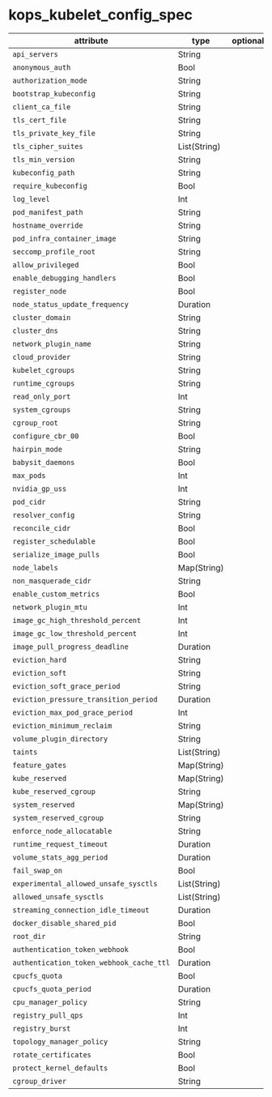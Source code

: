 # kops_kubelet_config_spec

| attribute | type | optional | required | computed |
| --- | --- | --- | --- | --- |
| `api_servers` | String |  | :white_check_mark: |  |
| `anonymous_auth` | Bool |  | :white_check_mark: |  |
| `authorization_mode` | String |  | :white_check_mark: |  |
| `bootstrap_kubeconfig` | String |  | :white_check_mark: |  |
| `client_ca_file` | String |  | :white_check_mark: |  |
| `tls_cert_file` | String |  | :white_check_mark: |  |
| `tls_private_key_file` | String |  | :white_check_mark: |  |
| `tls_cipher_suites` | List(String) |  | :white_check_mark: |  |
| `tls_min_version` | String |  | :white_check_mark: |  |
| `kubeconfig_path` | String |  | :white_check_mark: |  |
| `require_kubeconfig` | Bool |  | :white_check_mark: |  |
| `log_level` | Int |  | :white_check_mark: |  |
| `pod_manifest_path` | String |  | :white_check_mark: |  |
| `hostname_override` | String |  | :white_check_mark: |  |
| `pod_infra_container_image` | String |  | :white_check_mark: |  |
| `seccomp_profile_root` | String |  | :white_check_mark: |  |
| `allow_privileged` | Bool |  | :white_check_mark: |  |
| `enable_debugging_handlers` | Bool |  | :white_check_mark: |  |
| `register_node` | Bool |  | :white_check_mark: |  |
| `node_status_update_frequency` | Duration |  | :white_check_mark: |  |
| `cluster_domain` | String |  | :white_check_mark: |  |
| `cluster_dns` | String |  | :white_check_mark: |  |
| `network_plugin_name` | String |  | :white_check_mark: |  |
| `cloud_provider` | String |  | :white_check_mark: |  |
| `kubelet_cgroups` | String |  | :white_check_mark: |  |
| `runtime_cgroups` | String |  | :white_check_mark: |  |
| `read_only_port` | Int |  | :white_check_mark: |  |
| `system_cgroups` | String |  | :white_check_mark: |  |
| `cgroup_root` | String |  | :white_check_mark: |  |
| `configure_cbr_00` | Bool |  | :white_check_mark: |  |
| `hairpin_mode` | String |  | :white_check_mark: |  |
| `babysit_daemons` | Bool |  | :white_check_mark: |  |
| `max_pods` | Int |  | :white_check_mark: |  |
| `nvidia_gp_uss` | Int |  | :white_check_mark: |  |
| `pod_cidr` | String |  | :white_check_mark: |  |
| `resolver_config` | String |  | :white_check_mark: |  |
| `reconcile_cidr` | Bool |  | :white_check_mark: |  |
| `register_schedulable` | Bool |  | :white_check_mark: |  |
| `serialize_image_pulls` | Bool |  | :white_check_mark: |  |
| `node_labels` | Map(String) |  | :white_check_mark: |  |
| `non_masquerade_cidr` | String |  | :white_check_mark: |  |
| `enable_custom_metrics` | Bool |  | :white_check_mark: |  |
| `network_plugin_mtu` | Int |  | :white_check_mark: |  |
| `image_gc_high_threshold_percent` | Int |  | :white_check_mark: |  |
| `image_gc_low_threshold_percent` | Int |  | :white_check_mark: |  |
| `image_pull_progress_deadline` | Duration |  | :white_check_mark: |  |
| `eviction_hard` | String |  | :white_check_mark: |  |
| `eviction_soft` | String |  | :white_check_mark: |  |
| `eviction_soft_grace_period` | String |  | :white_check_mark: |  |
| `eviction_pressure_transition_period` | Duration |  | :white_check_mark: |  |
| `eviction_max_pod_grace_period` | Int |  | :white_check_mark: |  |
| `eviction_minimum_reclaim` | String |  | :white_check_mark: |  |
| `volume_plugin_directory` | String |  | :white_check_mark: |  |
| `taints` | List(String) |  | :white_check_mark: |  |
| `feature_gates` | Map(String) |  | :white_check_mark: |  |
| `kube_reserved` | Map(String) |  | :white_check_mark: |  |
| `kube_reserved_cgroup` | String |  | :white_check_mark: |  |
| `system_reserved` | Map(String) |  | :white_check_mark: |  |
| `system_reserved_cgroup` | String |  | :white_check_mark: |  |
| `enforce_node_allocatable` | String |  | :white_check_mark: |  |
| `runtime_request_timeout` | Duration |  | :white_check_mark: |  |
| `volume_stats_agg_period` | Duration |  | :white_check_mark: |  |
| `fail_swap_on` | Bool |  | :white_check_mark: |  |
| `experimental_allowed_unsafe_sysctls` | List(String) |  | :white_check_mark: |  |
| `allowed_unsafe_sysctls` | List(String) |  | :white_check_mark: |  |
| `streaming_connection_idle_timeout` | Duration |  | :white_check_mark: |  |
| `docker_disable_shared_pid` | Bool |  | :white_check_mark: |  |
| `root_dir` | String |  | :white_check_mark: |  |
| `authentication_token_webhook` | Bool |  | :white_check_mark: |  |
| `authentication_token_webhook_cache_ttl` | Duration |  | :white_check_mark: |  |
| `cpucfs_quota` | Bool |  | :white_check_mark: |  |
| `cpucfs_quota_period` | Duration |  | :white_check_mark: |  |
| `cpu_manager_policy` | String |  | :white_check_mark: |  |
| `registry_pull_qps` | Int |  | :white_check_mark: |  |
| `registry_burst` | Int |  | :white_check_mark: |  |
| `topology_manager_policy` | String |  | :white_check_mark: |  |
| `rotate_certificates` | Bool |  | :white_check_mark: |  |
| `protect_kernel_defaults` | Bool |  | :white_check_mark: |  |
| `cgroup_driver` | String |  | :white_check_mark: |  |
